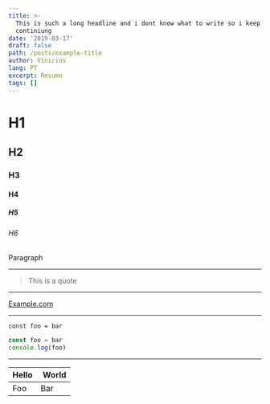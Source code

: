 ```yaml
---
title: >-
  This is such a long headline and i dont know what to write so i keep
  continiung
date: '2019-03-17'
draft: false
path: /posts/example-title
author: Vinicios
lang: PT
excerpt: Resumo
tags: []
---
```


# H1

## H2

### H3

#### H4

##### H5

###### H6

Paragraph

---

> This is a quote

---

[Example.com](example.com)

---

`const foo = bar`

```javascript
const foo = bar
console.log(foo)
```

---

| Hello |  World |
| ----- | ------ |
| Foo   | Bar    |
